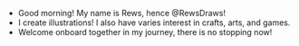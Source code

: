 - Good morning! My name is Rews, hence @RewsDraws!
- I create illustrations! I also have varies interest in crafts, arts, and games.
- Welcome onboard together in my journey, there is no stopping now!